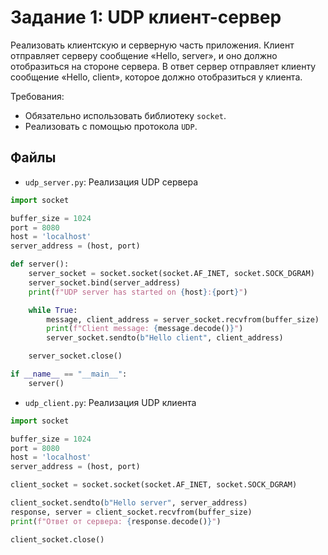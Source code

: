 # Задание 1: UDP клиент-сервер

Реализовать клиентскую и серверную часть приложения. Клиент отправляет серверу сообщение «Hello, server», и оно должно отобразиться на стороне сервера. В ответ сервер отправляет клиенту сообщение «Hello, client», которое должно отобразиться у клиента.  

Требования:  
- Обязательно использовать библиотеку `socket`.
- Реализовать с помощью протокола `UDP`.

## Файлы
- `udp_server.py`: Реализация UDP сервера
```python
import socket

buffer_size = 1024
port = 8080
host = 'localhost'
server_address = (host, port)

def server():
    server_socket = socket.socket(socket.AF_INET, socket.SOCK_DGRAM)
    server_socket.bind(server_address)
    print(f"UDP server has started on {host}:{port}")

    while True:
        message, client_address = server_socket.recvfrom(buffer_size)
        print(f"Client message: {message.decode()}")
        server_socket.sendto(b"Hello client", client_address)

    server_socket.close()

if __name__ == "__main__":
    server()
```
- `udp_client.py`: Реализация UDP клиента
```python
import socket

buffer_size = 1024
port = 8080
host = 'localhost'
server_address = (host, port)

client_socket = socket.socket(socket.AF_INET, socket.SOCK_DGRAM)

client_socket.sendto(b"Hello server", server_address)
response, server = client_socket.recvfrom(buffer_size)
print(f"Ответ от сервера: {response.decode()}")

client_socket.close()
```
